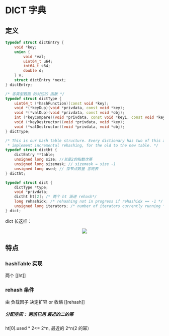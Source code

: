 # DICT 字典

## 定义
```c++
typedef struct dictEntry {
    void *key;
    union {
        void *val;
        uint64_t u64;
        int64_t s64;
        double d;
    } v;
    struct dictEntry *next;
} dictEntry;

/* 各类型数据 的对应的 函数 */
typedef struct dictType {
    uint64_t (*hashFunction)(const void *key);
    void *(*keyDup)(void *privdata, const void *key);
    void *(*valDup)(void *privdata, const void *obj);
    int (*keyCompare)(void *privdata, const void *key1, const void *key2);
    void (*keyDestructor)(void *privdata, void *key);
    void (*valDestructor)(void *privdata, void *obj);
} dictType;

/* This is our hash table structure. Every dictionary has two of this as we
 * implement incremental rehashing, for the old to the new table. */
typedef struct dictht {
    dictEntry **table;
    unsigned long size; //总是2的指数次幂
    unsigned long sizemask; // sizemask = size -1
    unsigned long used; // 存节点数量 含链表
} dictht;

typedef struct dict {
    dictType *type;
    void *privdata;
    dictht ht[2]; /* 两个 ht 渐进 rehash*/
    long rehashidx; /* rehashing not in progress if rehashidx == -1 */
    unsigned long iterators; /* number of iterators currently running */
} dict;

```

dict 长这样：
<div align="center"> <img src="http://zpengg.oss-cn-shenzhen.aliyuncs.com/img/ccaa3098a178e98a8e4ed1b559fbfc3e.png"/> </div>

## 特点
### hashTable 实现
两个 [[ht]]

### rehash 条件
由 负载因子 决定扩容 or 收缩
[[rehash]]



##### 分配空间： 两倍已用 最近的二的幂
ht[0].used * 2<= 2^n, 最近的 2^n(2 的幂）